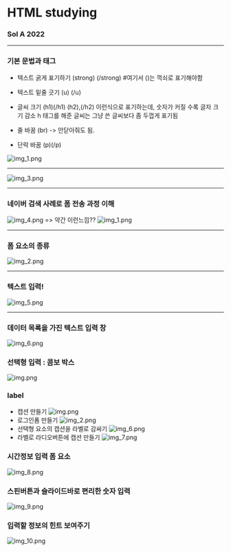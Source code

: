 # HTML studying
### Sol A 2022
---

### 기본 문법과 태그

- 텍스트 굵게 표기하기
    (strong) (/strong)    #여기서 ()는 꺽쇠로 표기해야함
- 텍스트 밑줄 긋기
    (u) (/u)

- 글씨 크기
    (h1)(/h1)
    (h2),(/h2)
    이런식으로 표기하는데, 숫자가 커질 수록 글자 크기 감소
    h 태그를 해준 글씨는 그냥 쓴 글씨보다 좀 두껍게 표기됨  

- 줄 바꿈 (br) -> 안닫아줘도 됨.
- 단락 바꿈 (p)(/p)


![img_1.png](img/img_12.png)
<hr>

![img_3.png](img/img_3.png)
<hr>

### 네이버 검색 사례로 폼 전송 과정 이해
![img_4.png](img/img_4.png)
=> 약간 이런느낌??
![img_1.png](img/img_1.png)
<hr>

### 폼 요소의 종류
![img_2.png](img/img_2.png)
<hr>

### 텍스트 입력!
![img_5.png](img/img_5.png)
<hr>

### 데이터 목록을 가진 텍스트 입력 창
![img_6.png](img/img_6.png)

### 선택형 입력 : 콤보 박스
![img.png](img/img.png)

### label
- 캡션 만들기
![img.png](img/img11.png)
- 로그인폼 만들기
![img_2.png](img/img_13.png)
- 선택형 요소의 캡션을 라벨로 감싸기
![img_6.png](img/img_17.png)
- 라벨로 라디오버튼에 캡션 만들기
![img_7.png](img/img_7.png)

### 시간정보 입력 폼 요소
![img_8.png](img/img_8.png)

### 스핀버튼과 슬라이드바로 편리한 숫자 입력
![img_9.png](img/img_9.png)

### 입력할 정보의 힌트 보여주기
![img_10.png](img/img_10.png)

